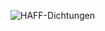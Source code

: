 ![HAFF-Dichtungen](https://github-readme-stats.vercel.app/apiHAFF-Dichtungen=anuraghazra&show_icons=true)
<!---
HAFF-Dichtungen/HAFF-Dichtungen is a ✨ special ✨ repository because its `README.md` (this file) appears on your GitHub profile.
You can click the Preview link to take a look at your changes.
--->
